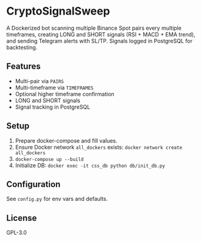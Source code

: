# CryptoSignalSweep

A Dockerized bot scanning multiple Binance Spot pairs every multiple timeframes,
creating LONG and SHORT signals (RSI + MACD + EMA trend), and sending Telegram alerts
with SL/TP. Signals logged in PostgreSQL for backtesting.

## Features
- Multi-pair via `PAIRS`
- Multi-timeframe via `TIMEFRAMES`
- Optional higher timeframe confirmation
- LONG and SHORT signals
- Signal tracking in PostgreSQL

## Setup
1. Prepare docker-compose and fill values.
2. Ensure Docker network `all_dockers` exists: `docker network create all_dockers`
3. `docker-compose up --build`
4. Initialize DB: `docker exec -it css_db python db/init_db.py`

## Configuration
See `config.py` for env vars and defaults.

## License
GPL-3.0
